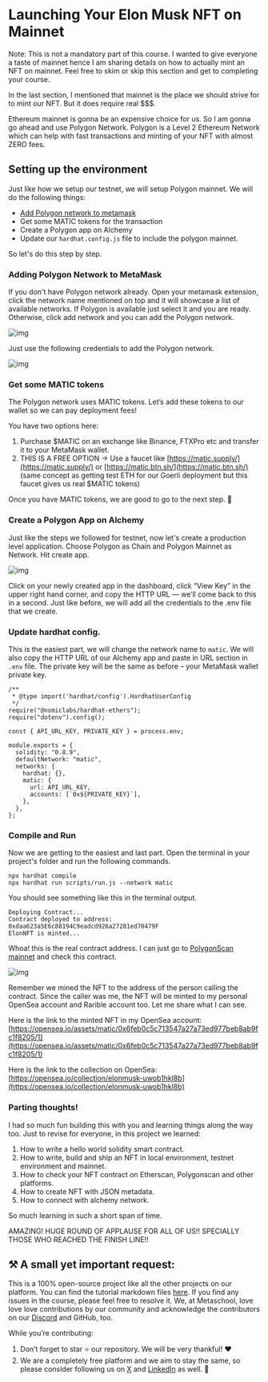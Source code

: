 # Launching Your Elon Musk NFT on Mainnet

Note: This is not a mandatory part of this course. I wanted to give everyone a taste of mainnet hence I am sharing details on how to actually mint an NFT on mainnet. Feel free to skim or skip this section and get to completing your course.

In the last section, I mentioned that mainnet is the place we should strive for to mint our NFT. But it does require real $$$.

Ethereum mainnet is gonna be an expensive choice for us. So I am gonna go ahead and use Polygon Network. Polygon is a Level 2 Ethereum Network which can help with fast transactions and minting of your NFT with almost ZERO fees.

## Setting up the environment

Just like how we setup our testnet, we will setup Polygon mainnet. We will do the following things:

- [Add Polygon network to metamask](https://wiki.polygon.technology/docs/develop/metamask/config-polygon-on-metamask/)
- Get some MATIC tokens for the transaction
- Create a Polygon app on Alchemy
- Update our `hardhat.config.js` file to include the polygon mainnet.

So let's do this step by step.

### Adding Polygon Network to MetaMask

If you don't have Polygon network already. Open your metamask extension, click the network name mentioned on top and it will showcase a list of available networks. If Polygon is available just select it and you are ready. Otherwise, click add network and you can add the Polygon network.

![img](https://camo.githubusercontent.com/8757dd6d347d277c7314d3c43ee7c5b1594342dcf0374cccbe4be21d15235ab4/68747470733a2f2f6d6574617363686f6f6c2e73332d61702d736f757468656173742d312e616d617a6f6e6177732e636f6d2f696d616765732f6a37437745375734786934477a52616c5044505066536355754d64444a46624465647946306851412e706e67)

Just use the following credentials to add the Polygon network.

![img](https://camo.githubusercontent.com/1a83d02542df6f6ba700a263fa8626ae07cb4688b0d5541e11ad1add6ed20ad4/68747470733a2f2f6d6574617363686f6f6c2e73332d61702d736f757468656173742d312e616d617a6f6e6177732e636f6d2f696d616765732f734e525a504e4c664a6b6a6e38386f64784b4935364c3066734d736e346d58593542326d4c695a342e706e67)

### Get some MATIC tokens

The Polygon network uses MATIC tokens. Let’s add these tokens to our wallet so we can pay deployment fees!

You have two options here:

1. Purchase $MATIC on an exchange like Binance, FTXPro etc and transfer it to your MetaMask wallet.
2. THIS IS A FREE OPTION → Use a faucet like [https://matic.supply/](https://matic.supply/) or [https://matic.btn.sh/](https://matic.btn.sh/) (same concept as getting test ETH for our Goerli deployment but this faucet gives us real $MATIC tokens)

Once you have MATIC tokens, we are good to go to the next step. 🎉

### Create a Polygon App on Alchemy

Just like the steps we followed for testnet, now let's create a production level application. Choose Polygon as Chain and Polygon Mainnet as Network. Hit create app.

![img](https://camo.githubusercontent.com/503e00694d21740fee0a3d1607ac00c434fb8ef2dd59cb1b294fa598c235354c/68747470733a2f2f6d6574617363686f6f6c2e73332d61702d736f757468656173742d312e616d617a6f6e6177732e636f6d2f696d616765732f564263685636375258576c5944624d43484c474d504d79373475706e4e424f687433585a34374c622e706e67)

Click on your newly created app in the dashboard, click “View Key” in the upper right hand corner, and copy the HTTP URL — we’ll come back to this in a second. Just like before, we will add all the credentials to the .env file that we create.

### Update hardhat config.

This is the easiest part, we will change the network name to `matic`. We will also copy the HTTP URL of our Alchemy app and paste in URL section in `.env` file. The private key will be the same as before – your MetaMask wallet private key.

```
/**
 * @type import('hardhat/config').HardhatUserConfig
 */
require("@nomiclabs/hardhat-ethers");
require("dotenv").config();

const { API_URL_KEY, PRIVATE_KEY } = process.env;

module.exports = {
  solidity: "0.8.9",
  defaultNetwork: "matic",
  networks: {
    hardhat: {},
    matic: {
      url: API_URL_KEY,
      accounts: [`0x${PRIVATE_KEY}`],
    },
  },
};
```

### Compile and Run

Now we are getting to the easiest and last part. Open the terminal in your project's folder and run the following commands.

```
npx hardhat compile
npx hardhat run scripts/run.js --network matic
```

You should see something like this in the terminal output.

```
Deploying Contract...
Contract deployed to address: 0xdaa623a5E6c88194C9eadcd926a27281ed70479F
ElonNFT is minted...
```

Whoa! this is the real contract address. I can just go to [PolygonScan mainnet](https://polygonscan.com/) and check this contract.

![img](https://camo.githubusercontent.com/ca7909588a457eee4cbbc9db8392ddef9bce743af718b7bc6bc211592c353f84/68747470733a2f2f6d6574617363686f6f6c2e73332d61702d736f757468656173742d312e616d617a6f6e6177732e636f6d2f696d616765732f67664674597a317843414f68633976334744624d4837487463626b424d696e7650576262335469662e706e67)

Remember we mined the NFT to the address of the person calling the contract. Since the caller was me, the NFT will be minted to my personal OpenSea account and Rarible account too. Let me share what I can see.

Here is the link to the minted NFT in my OpenSea account: [https://opensea.io/assets/matic/0x6feb0c5c713547a27a73ed977beb8ab9fc1f8205/1](https://opensea.io/assets/matic/0x6feb0c5c713547a27a73ed977beb8ab9fc1f8205/1)

Here is the link to the collection on OpenSea: [https://opensea.io/collection/elonmusk-uwob1hkl8b](https://opensea.io/collection/elonmusk-uwob1hkl8b)

### Parting thoughts!

I had so much fun building this with you and learning things along the way too. Just to revise for everyone, in this project we learned:

1. How to write a hello world solidity smart contract.
2. How to write, build and ship an NFT in local environment, testnet environment and mainnet.
3. How to check your NFT contract on Etherscan, Polygonscan and other platforms.
4. How to create NFT with JSON metadata.
5. How to connect with alchemy network.

So much learning in such a short span of time.

AMAZING! HUGE ROUND OF APPLAUSE FOR ALL OF US!! SPECIALLY THOSE WHO REACHED THE FINISH LINE!!

## ⚒️ A small yet important request:

This is a 100% open-source project like all the other projects on our platform. You can find the tutorial markdown files [here](https://github.com/0xmetaschool/Learning-Projects/tree/main/How%20to%20write%20a%20smart%20contract%20and%20mint%20Elon%20Musk%20NFT%20on%20OpenSea). If you find any issues in the course, please feel free to resolve it. We, at Metaschool, love love love contributions by our community and acknowledge the contributors on our [Discord](https://discord.com/invite/vbVMUwXWgc) and GitHub, too.

While you’re contributing:

1. Don’t forget to star ⭐️ our repository. We will be very thankful! ❤️
2. We are a completely free platform and we aim to stay the same, so please consider following us on [X](https://bit.ly/elon-nft-twitter) and [LinkedIn](https://bit.ly/elon-nft-linkedin) as well. 🫶

